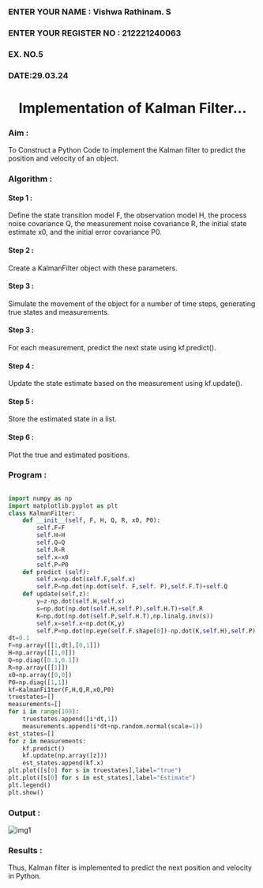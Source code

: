 <H3>ENTER YOUR NAME : Vishwa Rathinam. S</H3>
<H3>ENTER YOUR REGISTER NO : 212221240063 </H3>
<H3>EX. NO.5</H3>
<H3>DATE:29.03.24</H3>
<H1 ALIGN =CENTER> Implementation of Kalman Filter...</H1>
<H3>Aim :</H3>

To Construct a Python Code to implement the Kalman filter to predict the position and velocity of an object.

<H3>Algorithm :</H3>

#### Step 1 : 

Define the state transition model F, the observation model H, the process noise covariance Q, the measurement noise covariance R, the initial state estimate x0, and the initial error covariance P0.<BR>

#### Step 2 : 

Create a KalmanFilter object with these parameters.<BR>

#### Step 3 : 

Simulate the movement of the object for a number of time steps, generating true states and measurements. <BR>

#### Step 3 : 

For each measurement, predict the next state using kf.predict().<BR>

#### Step 4 : 

Update the state estimate based on the measurement using kf.update().<BR>

#### Step 5 : 

Store the estimated state in a list.<BR>

#### Step 6 : 

Plot the true and estimated positions.<BR>

<H3>Program :</H3>

```python

import numpy as np
import matplotlib.pyplot as plt
class KalmanFi1ter:
    def __init__(self, F, H, Q, R, x0, P0):
        self.F=F
        self.H=H
        self.Q=Q
        self.R=R
        self.x=x0
        self.P=P0
    def predict (self):
        self.x=np.dot(self.F,self.x)
        self.P=np.dot(np.dot(self. F,self. P),self.F.T)+self.Q
    def update(self,z):
        y=z-np.dot(self.H,self.x)
        s=np.dot(np.dot(self.H,self.P),self.H.T)+self.R
        K=np.dot(np.dot(self.P,self.H.T),np.linalg.inv(s))
        self.x=self.x+np.dot(K,y)
        self.P=np.dot(np.eye(self.F.shape[0])-np.dot(K,self.H),self.P)
dt=0.1
F=np.array([[1,dt],[0,1]])
H=np.array([[1,0]])
Q=np.diag([0.1,0.1])
R=np.array([[1]])
x0=np.array([0,0])
P0=np.diag([1,1])
kf=KalmanFi1ter(F,H,Q,R,x0,P0)
truestates=[]
measurements=[]
for i in range(100):
    truestates.append([i*dt,1])
    measurements.append(i*dt+np.random.normal(scale=1))
est_states=[]
for z in measurements:
    kf.predict()
    kf.update(np.array([z]))
    est_states.append(kf.x)
plt.plot([s[0] for s in truestates],label="true")
plt.plot([s[0] for s in est_states],label="Estimate")
plt.legend()
plt.show()

```

<H3>Output :</H3>

![img1](https://github.com/anto-richard/Ex-5--AAI/assets/93427534/492a97c8-fc26-4981-99e2-c480073164a9)

<H3>Results :</H3>

Thus, Kalman filter is implemented to predict the next position and velocity in Python.

